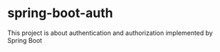 # spring-boot-auth
This project is about authentication and authorization implemented by Spring Boot
